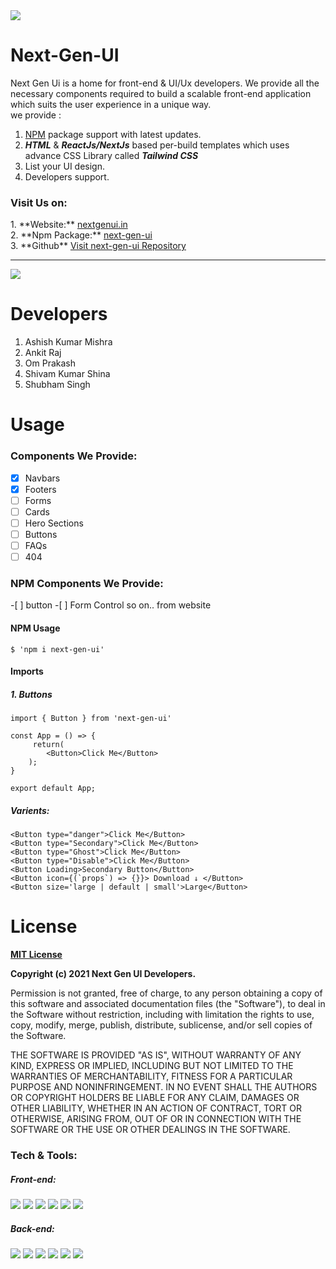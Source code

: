 <img src="https://imgur.com/JsW6aKt.png" >

# Next-Gen-UI
Next Gen Ui is a home for front-end & UI/Ux developers. We provide all the necessary components required to build a scalable front-end application which suits the user experience in a unique way. <br>
we provide :
1. <a href="https://www.npmjs.com/package/next-gen-ui">NPM</a> package support with latest updates.
2. _**HTML**_ & _**ReactJs/NextJs**_ based per-build templates which uses advance CSS Library called _**Tailwind CSS**_
3. List your UI design.
4. Developers support.

<h3>Visit Us on:</h3> 
1. **Website:** <a href="https://nextgenui.vercel.app/profile">nextgenui.in</a> <br>
2. **Npm Package:** <a href="https://www.npmjs.com/package/next-gen-ui">next-gen-ui</a> <br>
3. **Github** <a href="https://github.com/ashishmishra-bit/next-gen-ui.git">Visit next-gen-ui Repository</a>

<hr>

<img src="https://i.imgur.com/BAUPjcG.png" >

# Developers
1. Ashish Kumar Mishra <br>
2. Ankit Raj 
3. Om Prakash
4. Shivam Kumar Shina
5. Shubham Singh

# Usage
<h3>Components We Provide:</h3> 

- [x] Navbars 
- [x] Footers 
- [ ] Forms 
- [ ] Cards
- [ ] Hero Sections
- [ ] Buttons
- [ ] FAQs
- [ ] 404

<h3>NPM Components We Provide:</h3> 
-[ ] button
-[ ] Form Control
so on.. from website

<h4>NPM Usage</h4>

    $ 'npm i next-gen-ui'

<h4>Imports</h4>

<h5>1. Buttons</h5>

    import { Button } from 'next-gen-ui'

    const App = () => {
         return(
            <Button>Click Me</Button>
        );
    }

    export default App;

<h5>Varients:</h5>
    
    <Button type="danger">Click Me</Button>
    <Button type="Secondary">Click Me</Button>
    <Button type="Ghost">Click Me</Button>
    <Button type="Disable">Click Me</Button>
    <Button Loading>Secondary Button</Button>
    <Button icon={(`props`) => {}}> Download ↓ </Button>
    <Button size='large | default | small'>Large</Button>


# License

<a href="https://choosealicense.com/licenses/mit/">**MIT License**</a><br>

**Copyright (c) 2021 Next Gen UI Developers.**

Permission is not granted, free of charge, to any person obtaining a copy
of this software and associated documentation files (the "Software"), to deal
in the Software without restriction, including with limitation the rights
to use, copy, modify, merge, publish, distribute, sublicense, and/or sell
copies of the Software.

THE SOFTWARE IS PROVIDED "AS IS", WITHOUT WARRANTY OF ANY KIND, EXPRESS OR
IMPLIED, INCLUDING BUT NOT LIMITED TO THE WARRANTIES OF MERCHANTABILITY,
FITNESS FOR A PARTICULAR PURPOSE AND NONINFRINGEMENT. IN NO EVENT SHALL THE
AUTHORS OR COPYRIGHT HOLDERS BE LIABLE FOR ANY CLAIM, DAMAGES OR OTHER
LIABILITY, WHETHER IN AN ACTION OF CONTRACT, TORT OR OTHERWISE, ARISING FROM,
OUT OF OR IN CONNECTION WITH THE SOFTWARE OR THE USE OR OTHER DEALINGS IN THE
SOFTWARE.

### Tech & Tools:
##### Front-end:
<div class="row">
<img src="https://img.shields.io/badge/HTML-239120?style=for-the-badge&logo=html5&logoColor=white"/>
<img src="https://img.shields.io/badge/CSS3-1572B6?style=for-the-badge&logo=css3&logoColor=white" />
<img src="https://img.shields.io/badge/JavaScript-F7DF1E?style=for-the-badge&logo=javascript&logoColor=black" />
<img src="https://img.shields.io/badge/Tailwind CSS-white?style=for-the-badge&logo=tailwindcss&logoColor=" />
<img src="https://img.shields.io/badge/React.Js-20232A?style=for-the-badge&logo=react&logoColor=61DAFB" />
<img src="https://img.shields.io/badge/Nextjs-white?style=for-the-badge&logo=react&logoColor=61DAFB" />
</div>

##### Back-end:
<div class="row">
<img src="https://img.shields.io/badge/Node.js-43853D?style=for-the-badge&logo=node.js&logoColor=white" /> 
<img src="https://img.shields.io/badge/Git-F05032?style=for-the-badge&logo=git&logoColor=white" />
<img src="https://img.shields.io/badge/TypeScript-1572B6?style=for-the-badge&logo=typescript&logoColor=white" />
<img src="https://img.shields.io/badge/Heroku-430098?style=for-the-badge&logo=heroku&logoColor=white" />
<img src="https://img.shields.io/badge/Firebase-black?style=for-the-badge&logo=firebase&logoColor=" />
<img src="https://img.shields.io/badge/Storybook-white?style=for-the-badge&logo=storybook&logoColor=" />

</div>
